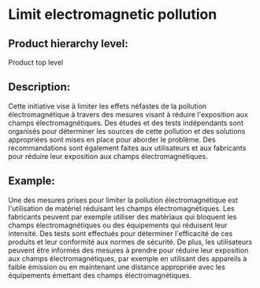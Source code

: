 # Limit electromagnetic pollution

## Product hierarchy level:
Product top level

## Description:
Cette initiative vise à limiter les effets néfastes de la pollution électromagnétique à travers des mesures visant à réduire l'exposition aux champs électromagnétiques. Des études et des tests indépendants sont organisés pour déterminer les sources de cette pollution et des solutions appropriées sont mises en place pour aborder le problème. Des recommandations sont également faites aux utilisateurs et aux fabricants pour réduire leur exposition aux champs électromagnétiques.

## Example:
Une des mesures prises pour limiter la pollution électromagnétique est l'utilisation de matériel réduisant les champs électromagnétiques. Les fabricants peuvent par exemple utiliser des matériaux qui bloquent les champs électromagnétiques ou des équipements qui réduisent leur intensité. Des tests sont effectués pour déterminer l'efficacité de ces produits et leur conformité aux normes de sécurité. De plus, les utilisateurs peuvent être informés des mesures à prendre pour réduire leur exposition aux champs électromagnétiques, par exemple en utilisant des appareils à faible émission ou en maintenant une distance appropriée avec les équipements émettant des champs électromagnétiques.
